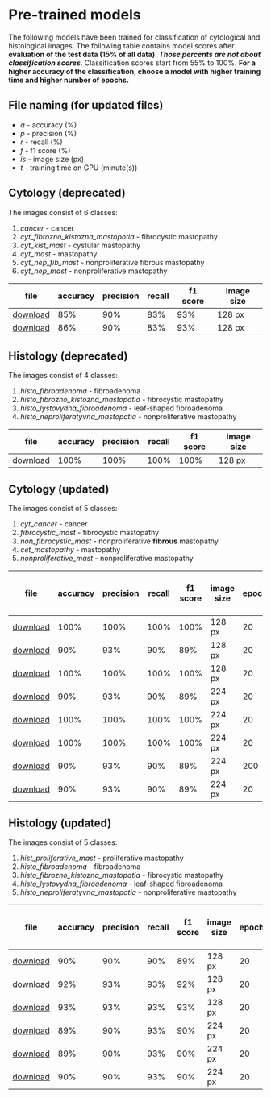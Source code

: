 
# Pre-trained models

The following models have been trained for classification of cytological and histological images. The following table contains model scores after **evaluation of the test data (15% of all data)**. ***Those percents are not about classification scores***. Classification scores start from 55% to 100%. **For a higher accuracy of the classification, choose a model with higher training time and higher number of epochs.**

## File naming (for updated files)

 - *a* - accuracy (%)
 - *p* - precision (%)
 - *r* - recall (%)
 - *f* - f1 score (%)
 - *is* - image size (px)
 - *t* - training time on GPU (minute(s))

## Cytology (deprecated)
The images consist of 6 classes:
1. *cancer* - cancer
2. *cyt_fibrozno_kistozna_mastopotia* - fibrocystic mastopathy
3. *cyt_kist_mast* - cystular mastopathy
4. *cyt_mast* - mastopathy
5. *cyt_nep_fib_mast* - nonproliferative fibrous mastopathy
6. *cyt_nep_mast* - nonproliferative mastopathy


| file| accuracy| precision|recall|f1 score| image size|
| ------------- |---------------| ------|----|---|---|
| [download](https://github.com/liashchynskyi/neuronix/blob/master/pre_trained/lenet_a85_p90_r83_f93_c6_is128_t7.bin)      | 85%| 90%|83%|93%|128 px|
| [download](https://github.com/liashchynskyi/neuronix/blob/master/pre_trained/lenet(+c3x3)_a86_p90_r83_f93_c6_is128_t9.bin)      | 86%| 90%|83%|93%|128 px|


## Histology (deprecated)
The images consist of 4 classes:
1. *histo_fibroadenoma* - fibroadenoma
2. *histo_fibrozno_kistozna_mastopatia* - fibrocystic mastopathy
3. *histo_lystovydna_fibroadenoma* - leaf-shaped fibroadenoma
4. *histo_neproliferatyvna_mastopatia* - nonproliferative mastopathy


| file| accuracy| precision|recall|f1 score| image size|
| ------------- |---------------| ------|----|---|---|
| [download](https://github.com/liashchynskyi/neuronix/blob/master/pre_trained/lenet_a100_p100_r100_f100_is128_t4.bin)      | 100%| 100%|100%|100%|128 px|



## Cytology (updated)
The images consist of 5 classes:
1. *cyt_cancer* - cancer
2. *fibrocystic_mast* - fibrocystic mastopathy
3. *non_fibrocystic_mast* - nonproliferative **fibrous** mastopathy
4. *cet_mastopathy* - mastopathy
5. *nonproliferative_mast* - nonproliferative mastopathy


| file| accuracy| precision|recall|f1 score| image size|epochs|training time on GPU (minutes)|
| ------------- |---------------| ------|----|---|---|---|---|
| [download](https://github.com/liashchynskyi/neuronix/blob/master/pre_trained/lenet_00_a100_p100_r100_f100_is128_t3_c.bin)      | 100%| 100%|100%|100%|128 px|20|3|
| [download](https://github.com/liashchynskyi/neuronix/blob/master/pre_trained/lenet_01_a90_p93_r90_f89_is128_t3_c.bin)      | 90%| 93%|90%|89%|128 px|20|3|
| [download](https://github.com/liashchynskyi/neuronix/blob/master/pre_trained/lenet_02_a100_p100_r100_f100_is128_t2_c.bin)      | 100%| 100%|100%|100%|128 px|20|2|
| [download](https://github.com/liashchynskyi/neuronix/blob/master/pre_trained/lenet_00_a90_p93_r90_f89_is224_t11_c.bin)      | 90%| 93%|90%|89%|224 px|20|11|
| [download](https://github.com/liashchynskyi/neuronix/blob/master/pre_trained/lenet_01_a100_p100_r100_f100_is224_t10_c.bin)      | 100%| 100%|100%|100%|224 px|20|10|
| [download](https://github.com/liashchynskyi/neuronix/blob/master/pre_trained/lenet_02_a100_p100_r100_f100_is224_t9_c.bin)      | 100%| 100%|100%|100%|224 px|20|9|
| [download](https://github.com/liashchynskyi/neuronix/blob/master/pre_trained/lenet_20_a90_p93_r90_f89_is224_c.bin)      | 90%| 93%|90%|89%|224 px|200|20|
| [download](https://github.com/liashchynskyi/neuronix/blob/master/pre_trained/lenet_20_a90_p93_r90_f89_is224_c.bin)      | 90%| 93%|90%|89%|224 px|20|4|

## Histology (updated)
The images consist of 5 classes:
1. *hist_proliferative_mast* - proliferative mastopathy
2. *histo_fibroadenoma* - fibroadenoma
3. *histo_fibrozno_kistozna_mastopatia* - fibrocystic mastopathy
4. *histo_lystovydna_fibroadenoma* - leaf-shaped fibroadenoma
5. *histo_neproliferatyvna_mastopatia* - nonproliferative mastopathy


| file| accuracy| precision|recall|f1 score| image size|epochs|training time on GPU (minutes)|
| ------------- |---------------| ------|----|---|---|---|---|
| [download](https://github.com/liashchynskyi/neuronix/blob/master/pre_trained/lenet_00_a90_p90_r90_f89_is128_t4_h.bin)      | 90%| 90%|90%|89%|128 px|20|4|
| [download](https://github.com/liashchynskyi/neuronix/blob/master/pre_trained/lenet_01_a92_p93_r93_f92_is128_t3_h.bin)      | 92%| 93%|93%|92%|128 px|20|3|
| [download](https://github.com/liashchynskyi/neuronix/blob/master/pre_trained/lenet_02_a93_p93_r93_f93_is128_t2_h.bin)      | 93%| 93%|93%|93%|128 px|20|2|
| [download](https://github.com/liashchynskyi/neuronix/blob/master/pre_trained/lenet_00_a89_p90_r93_f90_is224_t9_h.bin)      | 89%| 90%|93%|90%|224 px|20|9|
| [download](https://github.com/liashchynskyi/neuronix/blob/master/pre_trained/lenet_01_a89_p90_r93_f90_is224_t10_h.bin)      | 89%| 90%|93%|90%|224 px|20|10|
| [download](https://github.com/liashchynskyi/neuronix/blob/master/pre_trained/lenet_02_a90_p90_r93_f90_is224_t10_h.bin)      | 90%| 90%|93%|90%|224 px|20|10|

